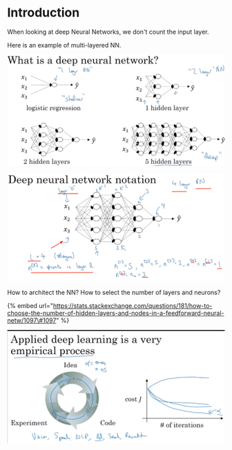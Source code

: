 # Introduction

When looking at deep Neural Networks, we don't count the input layer.

Here is an example of multi-layered NN.

![](../.gitbook/assets/image%20%2820%29.png)

![](../.gitbook/assets/image%20%285%29.png)

How to architect the NN? How to select the number of layers and neurons?

{% embed url="https://stats.stackexchange.com/questions/181/how-to-choose-the-number-of-hidden-layers-and-nodes-in-a-feedforward-neural-netw/1097\#1097" %}

![](../.gitbook/assets/image%20%2827%29.png)



